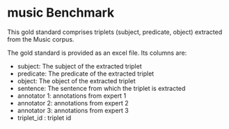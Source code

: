 # music Benchmark

This gold standard comprises triplets (subject, predicate, object) extracted from the Music corpus.

The gold standard is provided as an excel file. Its columns are:
- subject: The subject of the extracted triplet
- predicate: The predicate of the extracted triplet
- object: The object of the extracted triplet
- sentence: The sentence from which the triplet is extracted
- annotator 1: annotations from expert 1
- annotator 2: annotations from expert 2
- annotator 3: annotations from expert 3
- triplet_id : triplet id